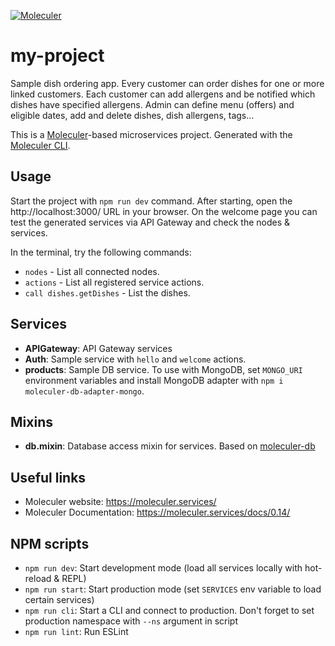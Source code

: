 [![Moleculer](https://badgen.net/badge/Powered%20by/Moleculer/0e83cd)](https://moleculer.services)

# my-project
Sample dish ordering app.
Every customer can order dishes for one or more linked customers. Each customer can add allergens and be notified which dishes have specified allergens.
Admin can define menu (offers) and eligible dates, add and delete dishes, dish allergens, tags...

This is a [Moleculer](https://moleculer.services/)-based microservices project. Generated with the [Moleculer CLI](https://moleculer.services/docs/0.14/moleculer-cli.html).

## Usage
Start the project with `npm run dev` command. 
After starting, open the http://localhost:3000/ URL in your browser. 
On the welcome page you can test the generated services via API Gateway and check the nodes & services.

In the terminal, try the following commands:
- `nodes` - List all connected nodes.
- `actions` - List all registered service actions.
- `call dishes.getDishes` - List the dishes.


## Services
- **APIGateway**: API Gateway services
- **Auth**: Sample service with `hello` and `welcome` actions.
- **products**: Sample DB service. To use with MongoDB, set `MONGO_URI` environment variables and install MongoDB adapter with `npm i moleculer-db-adapter-mongo`.

## Mixins
- **db.mixin**: Database access mixin for services. Based on [moleculer-db](https://github.com/moleculerjs/moleculer-db#readme)


## Useful links
* Moleculer website: https://moleculer.services/
* Moleculer Documentation: https://moleculer.services/docs/0.14/

## NPM scripts
- `npm run dev`: Start development mode (load all services locally with hot-reload & REPL)
- `npm run start`: Start production mode (set `SERVICES` env variable to load certain services)
- `npm run cli`: Start a CLI and connect to production. Don't forget to set production namespace with `--ns` argument in script
- `npm run lint`: Run ESLint